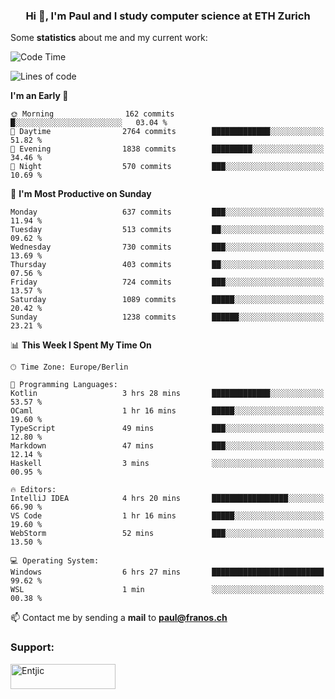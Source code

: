 <h3 align="center">Hi 👋, I'm Paul and I study computer science at ETH Zurich</h3>


Some **statistics** about me and my current work:

<!--START_SECTION:waka-->
![Code Time](http://img.shields.io/badge/Code%20Time-1%2C576%20hrs%2039%20mins-blue)

![Lines of code](https://img.shields.io/badge/From%20Hello%20World%20I%27ve%20Written-2.8%20million%20lines%20of%20code-blue)

**I'm an Early 🐤** 

```text
🌞 Morning                162 commits         █░░░░░░░░░░░░░░░░░░░░░░░░   03.04 % 
🌆 Daytime                2764 commits        █████████████░░░░░░░░░░░░   51.82 % 
🌃 Evening                1838 commits        █████████░░░░░░░░░░░░░░░░   34.46 % 
🌙 Night                  570 commits         ███░░░░░░░░░░░░░░░░░░░░░░   10.69 % 
```
📅 **I'm Most Productive on Sunday** 

```text
Monday                   637 commits         ███░░░░░░░░░░░░░░░░░░░░░░   11.94 % 
Tuesday                  513 commits         ██░░░░░░░░░░░░░░░░░░░░░░░   09.62 % 
Wednesday                730 commits         ███░░░░░░░░░░░░░░░░░░░░░░   13.69 % 
Thursday                 403 commits         ██░░░░░░░░░░░░░░░░░░░░░░░   07.56 % 
Friday                   724 commits         ███░░░░░░░░░░░░░░░░░░░░░░   13.57 % 
Saturday                 1089 commits        █████░░░░░░░░░░░░░░░░░░░░   20.42 % 
Sunday                   1238 commits        ██████░░░░░░░░░░░░░░░░░░░   23.21 % 
```


📊 **This Week I Spent My Time On** 

```text
🕑︎ Time Zone: Europe/Berlin

💬 Programming Languages: 
Kotlin                   3 hrs 28 mins       █████████████░░░░░░░░░░░░   53.57 % 
OCaml                    1 hr 16 mins        █████░░░░░░░░░░░░░░░░░░░░   19.60 % 
TypeScript               49 mins             ███░░░░░░░░░░░░░░░░░░░░░░   12.80 % 
Markdown                 47 mins             ███░░░░░░░░░░░░░░░░░░░░░░   12.14 % 
Haskell                  3 mins              ░░░░░░░░░░░░░░░░░░░░░░░░░   00.95 % 

🔥 Editors: 
IntelliJ IDEA            4 hrs 20 mins       █████████████████░░░░░░░░   66.90 % 
VS Code                  1 hr 16 mins        █████░░░░░░░░░░░░░░░░░░░░   19.60 % 
WebStorm                 52 mins             ███░░░░░░░░░░░░░░░░░░░░░░   13.50 % 

💻 Operating System: 
Windows                  6 hrs 27 mins       █████████████████████████   99.62 % 
WSL                      1 min               ░░░░░░░░░░░░░░░░░░░░░░░░░   00.38 % 
```


<!--END_SECTION:waka-->

📫 Contact me by sending a **mail** to **paul@franos.ch**

<h3 align="left">Support:</h3>
<p><a href="https://ko-fi.com/Entjic"> <img align="left" src="https://cdn.ko-fi.com/cdn/kofi3.png?v=3" height="40" width="168" alt="Entjic" /></a></p>
